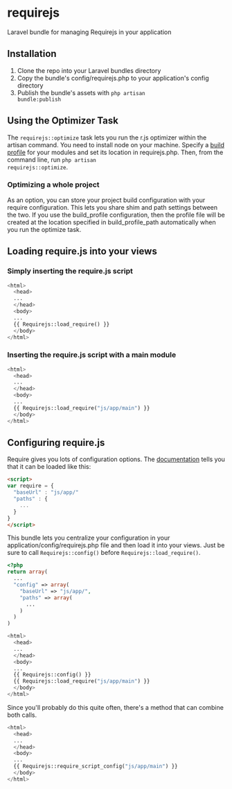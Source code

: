 # requirejs

Laravel bundle for managing Requirejs in your application

## Installation

1. Clone the repo into your Laravel bundles directory
2. Copy the bundle's config/requirejs.php to your application's config directory
3. Publish the bundle's assets with <code>php artisan bundle:publish</code>


## Using the Optimizer Task

The <code>requirejs::optimize</code> task lets you run the r.js optimizer within the artisan command. You need
to install node on your machine. Specify a [build profile](http://requirejs.org/docs/optimization.html#wholeproject)
for your modules and set its location in requirejs.php. Then, from the command line, run <code>php artisan requirejs::optimize</code>.

### Optimizing a whole project
As an option, you can store your project build configuration with your require configuration. This lets you share shim and path settings between the two. If you use the build_profile configuration, then the profile file will be created at the location specified in build_profile_path automatically when you run the optimize task.

## Loading require.js into your views

### Simply inserting the require.js script
```php
<html>
  <head>
  ...
  </head>
  <body>
  ...
  {{ Requirejs::load_require() }}
  </body>
</html>
```

### Inserting the require.js script with a main module
```php
<html>
  <head>
  ...
  </head>
  <body>
  ...
  {{ Requirejs::load_require("js/app/main") }}
  </body>
</html>
```

## Configuring require.js

Require gives you lots of configuration options. The [documentation](http://requirejs.org/docs/api.html#config) tells you that it can be loaded like this:
```html
<script>
var require = {
  "baseUrl" : "js/app/"
  "paths" : {
    ...
  }
}
</script>
```

This bundle lets you centralize your configuration in your application/config/requirejs.php file and then load it into your views. Just be sure to call <code>Requirejs::config()</code> before <code>Requirejs::load_require()</code>.

```php
<?php
return array(
  ...
  "config" => array(
    "baseUrl" => "js/app/",
    "paths" => array(
      ...
    )
  )
)
```

```php
<html>
  <head>
  ...
  </head>
  <body>
  ...
  {{ Requirejs::config() }}
  {{ Requirejs::load_require("js/app/main") }}
  </body>
</html>
```

Since you'll probably do this quite often, there's a method that can combine both calls.

```php
<html>
  <head>
  ...
  </head>
  <body>
  ...
  {{ Requirejs::require_script_config("js/app/main") }}
  </body>
</html>
```